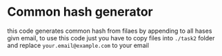 # Common hash generator

this code generates common hash from filaes by appending to all hases givn email,
to use this code just you have to copy files into ```./task2``` folder and replace ```your.email@example.com``` to your email